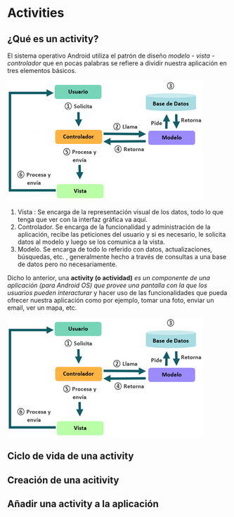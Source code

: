 # Activities

## ¿Qué es un activity?

El sistema operativo Android utiliza el patrón de diseño *modelo - vista - controlador*  que en pocas palabras se refiere a dividir nuestra aplicación en tres elementos básicos.

![mvc](./img/mvc.png)

1. Vista : Se encarga de la representación visual de los datos, todo lo que tenga que ver con la interfaz gráfica va aquí.
2. Controlador. Se encarga de la funcionalidad y administración de la aplicación, recibe las peticiones del usuario y si es necesario, le solicita datos al modelo y luego se los comunica a la vista.
3. Modelo. Se encarga de todo lo referido con datos, actualizaciones, búsquedas, etc. , generalmente hecho a través de consultas a una base de datos pero no necesariamente.

Dicho lo anterior, una **activity (o actividad)**  *es un componente de una aplicación (para Android OS)  que provee una pantalla con la que los usuarios pueden interacturar* y hacer uso de las funcionalidades que pueda ofrecer nuestra aplicación como por ejemplo, tomar una foto, enviar un email, ver un mapa, etc.

<img align= "center" src="./img/mvc.png">

## Ciclo de vida de una activity

## Creación de una acitivity

## Añadir una activity a la aplicación


